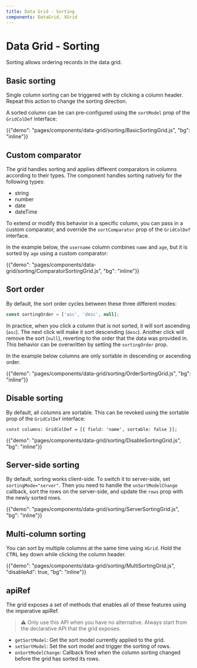 ```yaml
---
title: Data Grid - Sorting
components: DataGrid, XGrid
---
```


# Data Grid - Sorting

<p class="description">Sorting allows ordering records in the data grid.</p>

## Basic sorting

Single column sorting can be triggered with by clicking a column header.
Repeat this action to change the sorting direction.

A sorted column can be can pre-configured using the `sortModel` prop of the `GridColDef` interface:

{{"demo": "pages/components/data-grid/sorting/BasicSortingGrid.js", "bg": "inline"}}

## Custom comparator

The grid handles sorting and applies different comparators in columns according to their types.
The component handles sorting natively for the following types:

- string
- number
- date
- dateTime

To extend or modify this behavior in a specific column, you can pass in a custom comparator, and override the `sortComparator` prop of the `GridColDef` interface.

In the example below, the `username` column combines `name` and `age`, but it is sorted by `age` using a custom comparator:

{{"demo": "pages/components/data-grid/sorting/ComparatorSortingGrid.js", "bg": "inline"}}

## Sort order

By default, the sort order cycles between these three different modes:

```jsx
const sortingOrder = ['asc', 'desc', null];
```

In practice, when you click a column that is not sorted, it will sort ascending (`asc`).
The next click will make it sort descending (`desc`). Another click will remove the sort (`null`), reverting to the order that the data was provided in.
This behavior can be overwritten by setting the `sortingOrder` prop.

In the example below columns are only sortable in descending or ascending order.

{{"demo": "pages/components/data-grid/sorting/OrderSortingGrid.js", "bg": "inline"}}

## Disable sorting

By default, all columns are sortable.
This can be revoked using the sortable prop of the `GridColDef` interface:

```tsx
const columns: GridColDef = [{ field: 'name', sortable: false }];
```

{{"demo": "pages/components/data-grid/sorting/DisableSortingGrid.js", "bg": "inline"}}

## Server-side sorting

By default, sorting works client-side.
To switch it to server-side, set `sortingMode="server"`.
Then you need to handle the `onSortModelChange` callback, sort the rows on the server-side, and update the `rows` prop with the newly sorted rows.

{{"demo": "pages/components/data-grid/sorting/ServerSortingGrid.js", "bg": "inline"}}

## Multi-column sorting [<span class="pro"></span>](https://material-ui.com/store/items/material-ui-x/)

You can sort by multiple columns at the same time using `XGrid`.
Hold the <kbd>CTRL</kbd> key down while clicking the column header.

{{"demo": "pages/components/data-grid/sorting/MultiSortingGrid.js", "disableAd": true, "bg": "inline"}}

## apiRef [<span class="pro"></span>](https://material-ui.com/store/items/material-ui-x/)

The grid exposes a set of methods that enables all of these features using the imperative apiRef.

> ⚠️ Only use this API when you have no alternative. Always start from the declarative API that the grid exposes.

- `getSortModel`: Get the sort model currently applied to the grid.
- `setSortModel`: Set the sort model and trigger the sorting of rows.
- `onSortModelChange`: Callback fired when the column sorting changed before the grid has sorted its rows.
